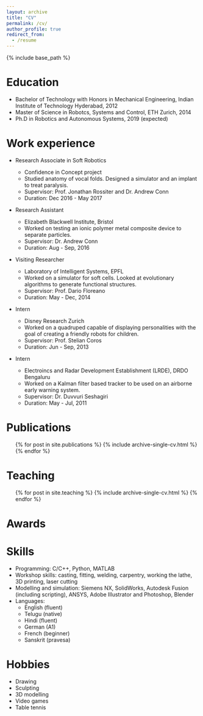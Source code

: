 ```yaml
---
layout: archive
title: "CV"
permalink: /cv/
author_profile: true
redirect_from:
  - /resume
---
```


{% include base_path %}

Education
======
* Bachelor of Technology with Honors in Mechanical Engineering, Indian Institute of Technology Hyderabad, 2012
* Master of Science in Robotcs, Systems and Control, ETH Zurich, 2014
* Ph.D in Robotics and Autonomous Systems, 2019 (expected)

Work experience
======
* Research Associate in Soft Robotics
  * Confidence in Concept project
  * Studied anatomy of vocal folds. Designed a simulator and an implant to treat paralysis.
  * Supervisor: Prof. Jonathan Rossiter and Dr. Andrew Conn
  * Duration: Dec 2016 - May 2017 

* Research Assistant
  * Elizabeth Blackwell Institute, Bristol
  * Worked on testing an ionic polymer metal composite device to separate particles.
  * Supervisor: Dr. Andrew Conn
  * Duration: Aug - Sep, 2016

* Visiting Researcher
  * Laboratory of Intelligent Systems, EPFL
  * Worked on a simulator for soft cells. Looked at evolutionary algorithms to generate functional structures.
  * Supervisor: Prof. Dario Floreano
  * Duration: May - Dec, 2014

* Intern
  * Disney Research Zurich
  * Worked on a quadruped capable of displaying personalities with the goal of creating a friendly robots for children.
  * Supervisor: Prof. Stelian Coros
  * Duration: Jun - Sep, 2013

* Intern
  * Electroincs and Radar Development Establishment (LRDE), DRDO Bengaluru
  * Worked on a Kalman filter based tracker to be used on an airborne early warning system.
  * Supervisor: Dr. Duvvuri Seshagiri
  * Duration: May - Jul, 2011

Publications
======
  <ul>{% for post in site.publications %}
    {% include archive-single-cv.html %}
  {% endfor %}</ul>
  
Teaching
======
  <ul>{% for post in site.teaching %}
    {% include archive-single-cv.html %}
  {% endfor %}</ul>

Awards
======



Skills
======
* Programming: C/C++, Python, MATLAB
* Workshop skills: casting, fitting, welding, carpentry, working the lathe, 3D printing, laser cutting
* Modelling and simulation: Siemens NX, SolidWorks, Autodesk Fusion (including scripting), ANSYS, Adobe Illustrator and Photoshop, Blender
* Languages:
  * English (fluent)
  * Telugu (native)
  * Hindi (fluent)
  * German (A1)
  * French (beginner)
  * Sanskrit (pravesa)

Hobbies
======
* Drawing
* Sculpting
* 3D modelling
* Video games
* Table tennis